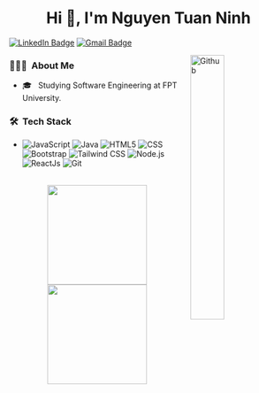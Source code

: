<h1 align="center">Hi 👋, I'm Nguyen Tuan Ninh</h1>

[![LinkedIn Badge](https://img.shields.io/badge/LinkedIn-0071ab?style=flat-square&logo=LinkedIn&link=https://www.linkedin.com/in/ninh-nguyen-tuan-30a3b6215/)](https://www.linkedin.com/in/ninh-nguyen-tuan-30a3b6215/)
[![Gmail Badge](https://img.shields.io/badge/Gmail-d14836?style=flat-square&logo=Gmail&logoColor=white&link=mailto:nguyentuanninh02@gmail.com)](mailto:nguyentuanninh02@gmail.com)

<img width="35%" style="margin-left: 10px" align="right" alt="Github" src="https://user-images.githubusercontent.com/48678280/88862734-4903af80-d201-11ea-968b-9c939d88a37c.gif" />
<h3> 👨🏻‍💻 &nbsp;About Me </h3>

-   🎓 &nbsp; Studying Software Engineering at FPT University.


<h3> 🛠 &nbsp;Tech Stack</h3>

-
    ![JavaScript](https://img.shields.io/badge/-JavaScript-333333?style=flat&logo=JavaScript)
    ![Java](https://img.shields.io/badge/-Java-333333?style=flat&logo=java&logoColor=007396)
    ![HTML5](https://img.shields.io/badge/-HTML5-333333?style=flat&logo=HTML5)
    ![CSS](https://img.shields.io/badge/-CSS-333333?style=flat&logo=CSS3&logoColor=1572B6)
    ![Bootstrap](https://img.shields.io/badge/-Bootstrap-333333?style=flat&logo=bootstrap&logoColor=563D7C)
    ![Tailwind CSS](https://img.shields.io/static/v1?style=flat&message=Tailwind+CSS&color=333333&logo=Tailwind+CSS&logoColor=06B6D4&label=)
    ![Node.js](https://img.shields.io/badge/-Node.js-333333?style=flat&logo=node.js)
    ![ReactJs](https://img.shields.io/badge/-ReactJs-333333?logo=react&style=flat)
    ![Git](https://img.shields.io/badge/-Git-333333?style=flat&logo=git)

<br/>

<div align="center">
<a href="https://github.com/nguyentuanninh">
  <img height="180em" src="https://github-readme-stats.vercel.app/api?username=nguyentuanninh&theme=buefy&show_icons=true" />
  <img height="180em" src="https://github-readme-stats.vercel.app/api/top-langs/?username=nguyentuanninh&theme=buefy&layout=compact" />
</a>
</div>
